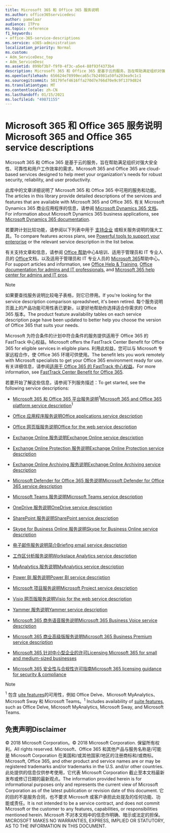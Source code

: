 ```yaml
---
title: Microsoft 365 和 Office 365 服务说明
ms.author: office365servicedesc
author: pamelaar
audience: ITPro
ms.topic: reference
f1_keywords:
- office-365-service-descriptions
ms.service: o365-administration
localization_priority: Normal
ms.custom:
- Adm_ServiceDesc_top
- Adm_ServiceDesc
ms.assetid: 899bf3b7-f9f0-4f3c-a5e4-88f93f4373b4
description: Microsoft 365 和 Office 365 是基于云的服务，旨在帮助满足组织对强大安全性、可靠性和用户工作效率的需求。
ms.openlocfilehash: 656624e78999eca65c7b24981a50fa203ea9c1c1
ms.sourcegitcommit: 50179fef4616ffa270d7e766d70e9c9f1379d824
ms.translationtype: MT
ms.contentlocale: zh-CN
ms.lasthandoff: 01/15/2021
ms.locfileid: "49871155"
---
```

# <a name="microsoft-365-and-office-365-service-descriptions"></a><span data-ttu-id="ff3b8-103">Microsoft 365 和 Office 365 服务说明</span><span class="sxs-lookup"><span data-stu-id="ff3b8-103">Microsoft 365 and Office 365 service descriptions</span></span> 

<span data-ttu-id="ff3b8-104">Microsoft 365 和 Office 365 是基于云的服务，旨在帮助满足组织对强大安全性、可靠性和用户工作效率的需求。</span><span class="sxs-lookup"><span data-stu-id="ff3b8-104">Microsoft 365 and Office 365 are cloud-based services designed to help meet your organization's needs for robust security, reliability, and user productivity.</span></span> 
  
<span data-ttu-id="ff3b8-105">此库中的文章详细说明了 Microsoft 365 和 Office 365 中可用的服务和功能。</span><span class="sxs-lookup"><span data-stu-id="ff3b8-105">The articles in this library provide detailed descriptions of the services and features that are available with Microsoft 365 and Office 365.</span></span> <span data-ttu-id="ff3b8-106">有关 Microsoft Dynamics 365 商业应用程序的信息，请参阅 [Microsoft Dynamics 365 文档](https://docs.microsoft.com/dynamics365/)。</span><span class="sxs-lookup"><span data-stu-id="ff3b8-106">For information about Microsoft Dynamics 365 business applications, see [Microsoft Dynamics 365 documentation](https://docs.microsoft.com/dynamics365/).</span></span>

<span data-ttu-id="ff3b8-107">若要跨计划比较功能，请参阅以下列表中用于 [支持企业](https://go.microsoft.com/fwlink/?LinkID=799177&amp;clcid=0x409) 或相关服务说明的强大工具。</span><span class="sxs-lookup"><span data-stu-id="ff3b8-107">To compare features across plans, see [Powerful tools to support your enterprise](https://go.microsoft.com/fwlink/?LinkID=799177&amp;clcid=0x409) or the relevant service description in the list below.</span></span> 
  
<span data-ttu-id="ff3b8-108">有关支持文章和信息，请参阅 [Office 帮助](https://support.office.com/)中心&培训、适用于管理员和 IT 专业人员的 [Office](https://docs.microsoft.com/office/)文档，以及适用于管理员和 IT 专业人员的 [Microsoft 365](https://docs.microsoft.com/microsoft-365/)帮助中心。</span><span class="sxs-lookup"><span data-stu-id="ff3b8-108">For support articles and information, see [Office Help & Training](https://support.office.com/), [Office documentation for admins and IT professionals](https://docs.microsoft.com/office/), and [Microsoft 365 help center for admins and IT pros](https://docs.microsoft.com/microsoft-365/).</span></span>
  
> [!NOTE]
> <span data-ttu-id="ff3b8-109">如果要查找服务说明比较电子表格，则它已停用。</span><span class="sxs-lookup"><span data-stu-id="ff3b8-109">If you're looking for the service description comparison spreadsheet, it's been retired.</span></span> <span data-ttu-id="ff3b8-110">每个服务说明页面上的产品功能可用性表已更新，以更好地帮助你选择适合你需求的 Office 365 版本。</span><span class="sxs-lookup"><span data-stu-id="ff3b8-110">The product feature availability tables on each service description page have been updated to better help you choose the version of Office 365 that suits your needs.</span></span> 
  
<span data-ttu-id="ff3b8-111">Microsoft 为符合条件的计划中符合条件的服务提供适用于 Office 365 的 FastTrack 中心权益。</span><span class="sxs-lookup"><span data-stu-id="ff3b8-111">Microsoft offers the FastTrack Center Benefit for Office 365 for eligible services in eligible plans.</span></span> <span data-ttu-id="ff3b8-112">利用此权益，您可以与 Microsoft 专家远程合作，使 Office 365 环境可供使用。</span><span class="sxs-lookup"><span data-stu-id="ff3b8-112">The benefit lets you work remotely with Microsoft specialists to get your Office 365 environment ready for use.</span></span> <span data-ttu-id="ff3b8-113">有关详细信息，请参阅[适用于 Office 365 的 FastTrack 中心权益](https://docs.microsoft.com/fasttrack/O365-fasttrack-benefit-for-office-365)。</span><span class="sxs-lookup"><span data-stu-id="ff3b8-113">For more information, see [FastTrack Center Benefit for Office 365](https://docs.microsoft.com/fasttrack/O365-fasttrack-benefit-for-office-365).</span></span>
  
<span data-ttu-id="ff3b8-114">若要开始了解这些信息，请参阅下列服务描述：</span><span class="sxs-lookup"><span data-stu-id="ff3b8-114">To get started, see the following service descriptions:</span></span>
  
- <span data-ttu-id="ff3b8-115">[Microsoft 365 和 Office 365 平台服务说明](office-365-platform-service-description/office-365-platform-service-description.md)<sup>1</sup></span><span class="sxs-lookup"><span data-stu-id="ff3b8-115">[Microsoft 365 and Office 365 platform service description](office-365-platform-service-description/office-365-platform-service-description.md)<sup>1</sup></span></span>

- [<span data-ttu-id="ff3b8-116">Office 应用程序服务说明</span><span class="sxs-lookup"><span data-stu-id="ff3b8-116">Office applications service description</span></span>](office-applications-service-description/office-applications-service-description.md)

- [<span data-ttu-id="ff3b8-117">Office 网页版服务说明</span><span class="sxs-lookup"><span data-stu-id="ff3b8-117">Office for the web service description</span></span>](office-online-service-description/office-online-service-description.md)

- [<span data-ttu-id="ff3b8-118">Exchange Online 服务说明</span><span class="sxs-lookup"><span data-stu-id="ff3b8-118">Exchange Online service description</span></span>](exchange-online-service-description/exchange-online-service-description.md)

- [<span data-ttu-id="ff3b8-119">Exchange Online Protection 服务说明</span><span class="sxs-lookup"><span data-stu-id="ff3b8-119">Exchange Online Protection service description</span></span>](exchange-online-protection-service-description/exchange-online-protection-service-description.md)

- [<span data-ttu-id="ff3b8-120">Exchange Online Archiving 服务说明</span><span class="sxs-lookup"><span data-stu-id="ff3b8-120">Exchange Online Archiving service description</span></span>](exchange-online-archiving-service-description/exchange-online-archiving-service-description.md)

- [<span data-ttu-id="ff3b8-121">Microsoft Defender for Office 365 服务说明</span><span class="sxs-lookup"><span data-stu-id="ff3b8-121">Microsoft Defender for Office 365 service description</span></span>](office-365-advanced-threat-protection-service-description.md)

- [<span data-ttu-id="ff3b8-122">Microsoft Teams 服务说明</span><span class="sxs-lookup"><span data-stu-id="ff3b8-122">Microsoft Teams service description</span></span>](teams-service-description.md)

- [<span data-ttu-id="ff3b8-123">OneDrive 服务说明</span><span class="sxs-lookup"><span data-stu-id="ff3b8-123">OneDrive service description</span></span>](onedrive-for-business-service-description.md)

- [<span data-ttu-id="ff3b8-124">SharePoint 服务说明</span><span class="sxs-lookup"><span data-stu-id="ff3b8-124">SharePoint service description</span></span>](sharepoint-online-service-description/sharepoint-online-service-description.md)

- [<span data-ttu-id="ff3b8-125">Skype for Business Online 服务说明</span><span class="sxs-lookup"><span data-stu-id="ff3b8-125">Skype for Business Online service description</span></span>](skype-for-business-online-service-description/skype-for-business-online-service-description.md)

- [<span data-ttu-id="ff3b8-126">电子邮件服务说明简介</span><span class="sxs-lookup"><span data-stu-id="ff3b8-126">Briefing email service description</span></span>](briefing-service-description.md)

- [<span data-ttu-id="ff3b8-127">工作区分析服务说明</span><span class="sxs-lookup"><span data-stu-id="ff3b8-127">Workplace Analytics service description</span></span>](workplace-analytics-service-description.md)

- [<span data-ttu-id="ff3b8-128">MyAnalytics 服务说明</span><span class="sxs-lookup"><span data-stu-id="ff3b8-128">MyAnalytics service description</span></span>](mya-service-description.md)

- [<span data-ttu-id="ff3b8-129">Power BI 服务说明</span><span class="sxs-lookup"><span data-stu-id="ff3b8-129">Power BI service description</span></span>](power-bi-service-description.md)

- [<span data-ttu-id="ff3b8-130">Microsoft 项目服务说明</span><span class="sxs-lookup"><span data-stu-id="ff3b8-130">Microsoft Project service description</span></span>](project-online-service-description/project-online-service-description.md)

- [<span data-ttu-id="ff3b8-131">Visio 网页版服务说明</span><span class="sxs-lookup"><span data-stu-id="ff3b8-131">Visio for the web service description</span></span>](visio-online-service-description/visio-online-service-description.md)

- [<span data-ttu-id="ff3b8-132">Yammer 服务说明</span><span class="sxs-lookup"><span data-stu-id="ff3b8-132">Yammer service description</span></span>](yammer-service-description/yammer-service-description.md)

- [<span data-ttu-id="ff3b8-133">Microsoft 365 商务语音服务说明</span><span class="sxs-lookup"><span data-stu-id="ff3b8-133">Microsoft 365 Business Voice service description</span></span>](microsoft-365-business-voice-service-description.md)

- [<span data-ttu-id="ff3b8-134">Microsoft 365 商业高级版服务说明</span><span class="sxs-lookup"><span data-stu-id="ff3b8-134">Microsoft 365 Business Premium service description</span></span>](microsoft-365-service-descriptions/microsoft-365-business-service-description.md)

- [<span data-ttu-id="ff3b8-135">Microsoft 365 针对中小型企业的许可</span><span class="sxs-lookup"><span data-stu-id="ff3b8-135">Licensing Microsoft 365 for small and medium-sized businesses</span></span>](microsoft-365-service-descriptions/licensing-microsoft-365-in-smb.md)

- [<span data-ttu-id="ff3b8-136">Microsoft 365 安全性与合规性许可指南</span><span class="sxs-lookup"><span data-stu-id="ff3b8-136">Microsoft 365 licensing guidance for security & compliance</span></span>](microsoft-365-service-descriptions/microsoft-365-tenantlevel-services-licensing-guidance/microsoft-365-security-compliance-licensing-guidance.md)


> [!NOTE]
> <span data-ttu-id="ff3b8-137"><sup>1</sup> 包含 [uite features](https://docs.microsoft.com/office365/servicedescriptions/office-365-platform-service-description/office-365-suite-features)的可用性，例如 Office Delve、Microsoft MyAnalytics、Microsoft Sway 和 Microsoft Teams。</span><span class="sxs-lookup"><span data-stu-id="ff3b8-137"><sup>1</sup> Includes availability of [suite features](https://docs.microsoft.com/office365/servicedescriptions/office-365-platform-service-description/office-365-suite-features), such as Office Delve, Microsoft MyAnalytics, Microsoft Sway, and Microsoft Teams.</span></span>
  
## <a name="disclaimer"></a><span data-ttu-id="ff3b8-138">免责声明</span><span class="sxs-lookup"><span data-stu-id="ff3b8-138">Disclaimer</span></span>

<span data-ttu-id="ff3b8-139">&copy; 2018 Microsoft Corporation。</span><span class="sxs-lookup"><span data-stu-id="ff3b8-139">&copy; 2018 Microsoft Corporation.</span></span> <span data-ttu-id="ff3b8-140">保留所有权利。</span><span class="sxs-lookup"><span data-stu-id="ff3b8-140">All rights reserved.</span></span> <span data-ttu-id="ff3b8-141">Microsoft、Office 365 和其他产品与服务名称是/可能是 Microsoft Corporation 在美国和/或其他国家/地区的注册商标和/或商标。</span><span class="sxs-lookup"><span data-stu-id="ff3b8-141">Microsoft, Office 365, and other product and service names are or may be registered trademarks and/or trademarks in the U.S. and/or other countries.</span></span> <span data-ttu-id="ff3b8-142">此处提供的信息仅供参考使用，它代表 Microsoft Corporation 截止至本文档最新发布或修订日期的最新观点。</span><span class="sxs-lookup"><span data-stu-id="ff3b8-142">The information provided herein is for informational purposes only and represents the current view of Microsoft Corporation as of the latest publication or revision date of this document.</span></span> <span data-ttu-id="ff3b8-143">它的目的不是服务合同，也不要求 Microsoft 或客户承担此处提及的任何功能、功能或责任。</span><span class="sxs-lookup"><span data-stu-id="ff3b8-143">It is not intended to be a service contract, and does not commit Microsoft or the customer to any features, capabilities, or responsibilities mentioned herein.</span></span> <span data-ttu-id="ff3b8-144">Microsoft 不对本文档中的信息作明确、暗示或法定的担保。</span><span class="sxs-lookup"><span data-stu-id="ff3b8-144">MICROSOFT MAKES NO WARRANTIES, EXPRESS, IMPLIED OR STATUTORY, AS TO THE INFORMATION IN THIS DOCUMENT.</span></span>
 
